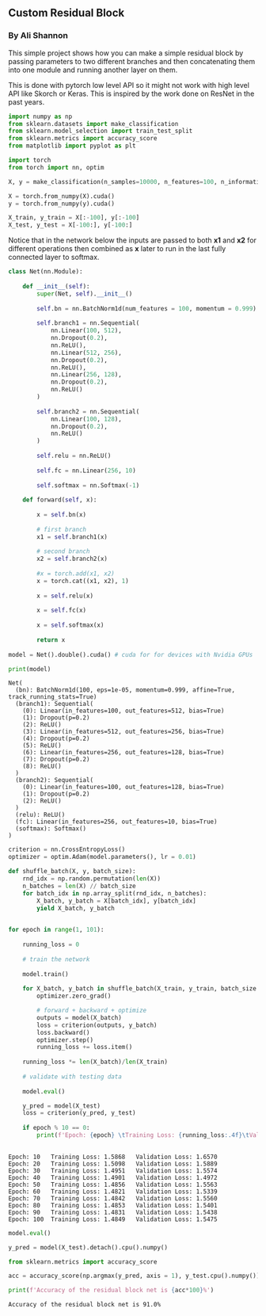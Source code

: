 
## Custom Residual Block
### By Ali Shannon

This simple project shows how you can make a simple residual block by passing parameters to two different branches and then concatenating them into one module and running another layer on them.

This is done with pytorch low level API so it might not work with high level API like Skorch or Keras. This is inspired by the work done on ResNet in the past years.


```python
import numpy as np
from sklearn.datasets import make_classification
from sklearn.model_selection import train_test_split
from sklearn.metrics import accuracy_score
from matplotlib import pyplot as plt

import torch
from torch import nn, optim
```


```python
X, y = make_classification(n_samples=10000, n_features=100, n_informative=90, n_classes=10)

X = torch.from_numpy(X).cuda()
y = torch.from_numpy(y).cuda()

X_train, y_train = X[:-100], y[:-100]
X_test, y_test = X[-100:], y[-100:]
```

Notice that in the network below the inputs are passed to both **x1** and **x2** for different operations then combined as **x** later to run in the last fully connected layer to softmax.


```python
class Net(nn.Module):
    
    def __init__(self):
        super(Net, self).__init__()
        
        self.bn = nn.BatchNorm1d(num_features = 100, momentum = 0.999)
        
        self.branch1 = nn.Sequential(
            nn.Linear(100, 512),
            nn.Dropout(0.2),
            nn.ReLU(),
            nn.Linear(512, 256),
            nn.Dropout(0.2),
            nn.ReLU(),
            nn.Linear(256, 128),
            nn.Dropout(0.2),
            nn.ReLU()
        )
        
        self.branch2 = nn.Sequential(
            nn.Linear(100, 128),
            nn.Dropout(0.2),
            nn.ReLU()
        )
        
        self.relu = nn.ReLU()
                
        self.fc = nn.Linear(256, 10)
        
        self.softmax = nn.Softmax(-1)
        
    def forward(self, x):
        
        x = self.bn(x)
        
        # first branch
        x1 = self.branch1(x)
        
        # second branch
        x2 = self.branch2(x)
        
        #x = torch.add(x1, x2)
        x = torch.cat((x1, x2), 1)
        
        x = self.relu(x)
        
        x = self.fc(x)
        
        x = self.softmax(x)
        
        return x
        
model = Net().double().cuda() # cuda for for devices with Nvidia GPUs
```


```python
print(model)
```

    Net(
      (bn): BatchNorm1d(100, eps=1e-05, momentum=0.999, affine=True, track_running_stats=True)
      (branch1): Sequential(
        (0): Linear(in_features=100, out_features=512, bias=True)
        (1): Dropout(p=0.2)
        (2): ReLU()
        (3): Linear(in_features=512, out_features=256, bias=True)
        (4): Dropout(p=0.2)
        (5): ReLU()
        (6): Linear(in_features=256, out_features=128, bias=True)
        (7): Dropout(p=0.2)
        (8): ReLU()
      )
      (branch2): Sequential(
        (0): Linear(in_features=100, out_features=128, bias=True)
        (1): Dropout(p=0.2)
        (2): ReLU()
      )
      (relu): ReLU()
      (fc): Linear(in_features=256, out_features=10, bias=True)
      (softmax): Softmax()
    )



```python
criterion = nn.CrossEntropyLoss()
optimizer = optim.Adam(model.parameters(), lr = 0.01)
```


```python
def shuffle_batch(X, y, batch_size):
    rnd_idx = np.random.permutation(len(X))
    n_batches = len(X) // batch_size
    for batch_idx in np.array_split(rnd_idx, n_batches):
        X_batch, y_batch = X[batch_idx], y[batch_idx]
        yield X_batch, y_batch

        
for epoch in range(1, 101):
    
    running_loss = 0
    
    # train the network
    
    model.train()
    
    for X_batch, y_batch in shuffle_batch(X_train, y_train, batch_size = 1000):
        optimizer.zero_grad()

        # forward + backward + optimize
        outputs = model(X_batch)
        loss = criterion(outputs, y_batch)
        loss.backward()
        optimizer.step()
        running_loss += loss.item()
        
    running_loss *= len(X_batch)/len(X_train)
    
    # validate with testing data
    
    model.eval()

    y_pred = model(X_test)
    loss = criterion(y_pred, y_test)
        
    if epoch % 10 == 0:
        print(f'Epoch: {epoch} \tTraining Loss: {running_loss:.4f}\tValidation Loss: {loss.item():.4f}')
        
```

    Epoch: 10 	Training Loss: 1.5868	Validation Loss: 1.6570
    Epoch: 20 	Training Loss: 1.5098	Validation Loss: 1.5889
    Epoch: 30 	Training Loss: 1.4951	Validation Loss: 1.5574
    Epoch: 40 	Training Loss: 1.4901	Validation Loss: 1.4972
    Epoch: 50 	Training Loss: 1.4856	Validation Loss: 1.5563
    Epoch: 60 	Training Loss: 1.4821	Validation Loss: 1.5339
    Epoch: 70 	Training Loss: 1.4842	Validation Loss: 1.5560
    Epoch: 80 	Training Loss: 1.4853	Validation Loss: 1.5401
    Epoch: 90 	Training Loss: 1.4831	Validation Loss: 1.5438
    Epoch: 100 	Training Loss: 1.4849	Validation Loss: 1.5475



```python
model.eval()

y_pred = model(X_test).detach().cpu().numpy()

from sklearn.metrics import accuracy_score

acc = accuracy_score(np.argmax(y_pred, axis = 1), y_test.cpu().numpy())

print(f'Accuracy of the residual block net is {acc*100}%')
```

    Accuracy of the residual block net is 91.0%



```python

```

